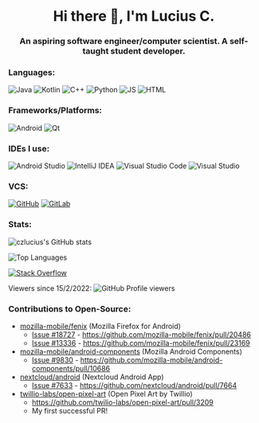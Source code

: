 <h1 align="center">Hi there 👋, I'm Lucius C.</h1>  
<h3 align="center">An aspiring software engineer/computer scientist. A self-taught student developer.</h3>  

### Languages:  

![Java](https://img.shields.io/badge/java-%23ED8B00.svg?style=for-the-badge&logo=java&logoColor=white)
![Kotlin](https://img.shields.io/badge/kotlin-%230095D5.svg?style=for-the-badge&logo=kotlin&logoColor=white)
![C++](https://img.shields.io/badge/c++-%2300599C.svg?style=for-the-badge&logo=c%2B%2B&logoColor=white)
![Python](https://img.shields.io/badge/python-%2314354C.svg?style=for-the-badge&logo=python&logoColor=white)
![JS](https://img.shields.io/badge/JavaScript-F7DF1E?style=for-the-badge&logo=javascript&logoColor=black)
![HTML](https://img.shields.io/badge/HTML5-E34F26?style=for-the-badge&logo=html5&logoColor=white)


### Frameworks/Platforms:

![Android](https://img.shields.io/badge/Android-3DDC84?style=for-the-badge&logo=android&logoColor=white)
![Qt](https://img.shields.io/badge/Qt-41CD52?style=for-the-badge&logo=qt&logoColor=white) 

### IDEs I use:

![Android Studio](https://img.shields.io/badge/Android%20Studio-3DDC84.svg?style=for-the-badge&logo=Android-Studio&logoColor=white)
![IntelliJ IDEA](https://img.shields.io/badge/IntelliJIDEA-000000.svg?style=for-the-badge&logo=intellij-idea&logoColor=white)
![Visual Studio Code](https://img.shields.io/badge/VisualStudioCode-0078d7.svg?style=for-the-badge&logo=visual-studio-code&logoColor=white)
![Visual Studio](https://img.shields.io/badge/VisualStudio-5C2D91.svg?style=for-the-badge&logo=visual-studio&logoColor=white)

### VCS:

[![GitHub](https://img.shields.io/badge/github-%23121011.svg?style=for-the-badge&logo=github&logoColor=white)](https://github.com/czlucius)
[![GitLab](https://img.shields.io/badge/gitlab-%23181717.svg?style=for-the-badge&logo=gitlab&logoColor=white)](https://gitlab.com/czlucius)


### Stats:

![czlucius's GitHub stats](https://github-readme-stats.vercel.app/api?username=czlucius&theme=tokyonight)

![Top Languages](https://github-readme-stats.vercel.app/api/top-langs/?username=czlucius&theme=tokyonight&layout=compact)  

[![Stack Overflow](https://github-readme-stackoverflow.vercel.app/?userID=12204281&layout=compact)](https://stackoverflow.com/users/12204281/lcz)

Viewers since 15/2/2022: ![GitHub Profile viewers](https://komarev.com/ghpvc/?username=czlucius)

### Contributions to Open-Source:

- [mozilla-mobile/fenix](https://github.com/mozilla-mobile/fenix) (Mozilla Firefox for Android)
  - [Issue #18727](https://github.com/mozilla-mobile/fenix/issues/18727) - https://github.com/mozilla-mobile/fenix/pull/20486
  - [Issue #13336](https://github.com/mozilla-mobile/fenix/issues/13336) - https://github.com/mozilla-mobile/fenix/pull/23169
- [mozilla-mobile/android-components](https://github.com/mozilla-mobile/android-components) (Mozilla Android Components)
  - [Issue #9830](https://github.com/mozilla-mobile/android-components/issues/9830) - https://github.com/mozilla-mobile/android-components/pull/10686
- [nextcloud/android](https://github.com/nextcloud/android) (Nextcloud Android App)
  - [Issue #7633](https://github.com/nextcloud/android/issues/7633) - https://github.com/nextcloud/android/pull/7664
- [twillio-labs/open-pixel-art](https://github.com/twilio-labs/open-pixel-art) (Open Pixel Art by Twillio)
  - https://github.com/twilio-labs/open-pixel-art/pull/3209
  - My first successful PR!
